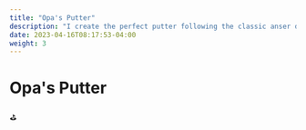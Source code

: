```yaml
---
title: "Opa's Putter"
description: "I create the perfect putter following the classic anser design and started producing it. From the idea to a prototype to a shop while following an idea."
date: 2023-04-16T08:17:53-04:00
weight: 3
---
```


# Opa's Putter

⛳️